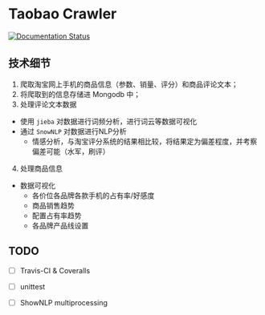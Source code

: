 # Taobao Crawler

[![Documentation Status](https://readthedocs.org/projects/taobao-crawler/badge/?version=latest)](http://taobao-crawler.readthedocs.io/?badge=latest)

## 技术细节
1. 爬取淘宝网上手机的商品信息（参数、销量、评分）和商品评论文本；
2. 将爬取到的信息存储进 Mongodb 中；
3. 处理评论文本数据
  * 使用 `jieba` 对数据进行词频分析，进行词云等数据可视化
  * 通过 `SnowNLP` 对数据进行NLP分析
    - 情感分析，与淘宝评分系统的结果相比较，将结果定为偏差程度，并考察偏差可能（水军，刷评）
4. 处理商品信息
  * 数据可视化
    - 各价位各品牌各款手机的占有率/好感度
    - 商品销售趋势
    - 配置占有率趋势
    - 各品牌产品线设置

## TODO

* [ ] Travis-CI & Coveralls
* [ ] unittest
* [ ] ShowNLP multiprocessing

